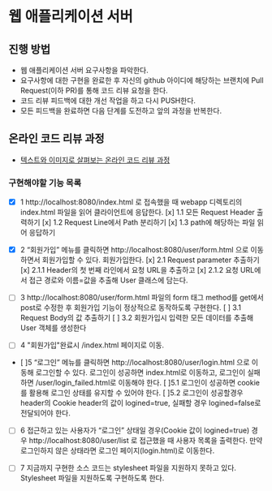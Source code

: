 # 웹 애플리케이션 서버
## 진행 방법
* 웹 애플리케이션 서버 요구사항을 파악한다.
* 요구사항에 대한 구현을 완료한 후 자신의 github 아이디에 해당하는 브랜치에 Pull Request(이하 PR)를 통해 코드 리뷰 요청을 한다.
* 코드 리뷰 피드백에 대한 개선 작업을 하고 다시 PUSH한다.
* 모든 피드백을 완료하면 다음 단계를 도전하고 앞의 과정을 반복한다.

## 온라인 코드 리뷰 과정
* [텍스트와 이미지로 살펴보는 온라인 코드 리뷰 과정](https://github.com/next-step/nextstep-docs/tree/master/codereview)

### 구현해야할 기능 목록
- [x] 1 http://localhost:8080/index.html 로 접속했을 때 webapp 디렉토리의 index.html 파일을 읽어 클라이언트에 응답한다.
   [x] 1.1 모든 Request Header 출력하기
   [x] 1.2 Request Line에서 Path 분리하기
   [x] 1.3 path에 해당하는 파일 읽어 응답하기

- [x] 2 “회원가입” 메뉴를 클릭하면 http://localhost:8080/user/form.html 으로 이동하면서 회원가입할 수 있다. 회원가입한다.
    [x] 2.1 Request parameter 추출하기
    [x] 2.1.1 Header의 첫 번째 라인에서 요청 URL을 추출하고
    [x] 2.1.2 요청 URL에서 접근 경로와 이름=값을 추출해 User 클래스에 담는다.

- [ ] 3 http://localhost:8080/user/form.html 파일의 form 태그 method를 get에서 post로 수정한 후 회원가입 기능이 정상적으로 동작하도록 구현한다.
    [ ] 3.1 Request Body의 값 추출하기
   [ ] 3.2 회원가입시 입력한 모든 데이터를 추출해 User 객체를 생성한다

- [ ] 4 "회원가입"완료시 /index.html 페이지로 이동.

- [ ]5 “로그인” 메뉴를 클릭하면 http://localhost:8080/user/login.html 으로 이동해 로그인할 수 있다. 로그인이 성공하면 index.html로 이동하고, 로그인이 실패하면 /user/login_failed.html로 이동해야 한다.
    [ ]5.1 로그인이 성공하면 cookie를 활용해 로그인 상태를 유지할 수 있어야 한다.
    [ ]5.2 로그인이 성공할경우 header의 Cookie header의 값이 logined=true, 실패할 경우 logined=false로 전달되어야 한다.

- [ ] 6 접근하고 있는 사용자가 “로그인” 상태일 경우(Cookie 값이 logined=true) 경우 http://localhost:8080/user/list 로 접근했을 때 사용자 목록을 출력한다. 만약 로그인하지 않은 상태라면 로그인 페이지(login.html)로 이동한다.

- [ ] 7 지금까지 구현한 소스 코드는 stylesheet 파일을 지원하지 못하고 있다. Stylesheet 파일을 지원하도록 구현하도록 한다.

